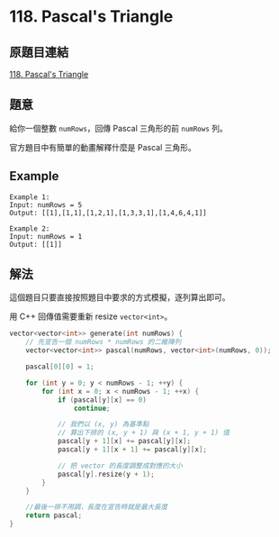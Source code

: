 # 118. Pascal's Triangle

## 原題目連結
[118. Pascal's Triangle](https://leetcode.com/problems/pascals-triangle/description/)

## 題意
給你一個整數 `numRows`，回傳 Pascal 三角形的前 `numRows` 列。

官方題目中有簡單的動畫解釋什麼是 Pascal 三角形。

## Example
```
Example 1:
Input: numRows = 5
Output: [[1],[1,1],[1,2,1],[1,3,3,1],[1,4,6,4,1]]

Example 2:
Input: numRows = 1
Output: [[1]]
```

## 解法
這個題目只要直接按照題目中要求的方式模擬，逐列算出即可。

用 C++ 回傳值需要重新 resize `vector<int>`。

```c++
vector<vector<int>> generate(int numRows) {
    // 先宣告一個 numRows * numRows 的二維陣列
    vector<vector<int>> pascal(numRows, vector<int>(numRows, 0));

    pascal[0][0] = 1;

    for (int y = 0; y < numRows - 1; ++y) {
        for (int x = 0; x < numRows - 1; ++x) {
            if (pascal[y][x] == 0)
                continue;

            // 我們以 (x, y) 為基準點
            // 算出下排的 (x, y + 1) 與 (x + 1, y + 1) 值
            pascal[y + 1][x] += pascal[y][x];
            pascal[y + 1][x + 1] += pascal[y][x];

            // 把 vector 的長度調整成對應的大小
            pascal[y].resize(y + 1);
        }
    }

    //最後一排不用調，長度在宣告時就是最大長度
    return pascal;
}
```